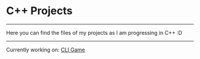 # C++ Projects

---
Here you can find the files of my projects as I am progressing in C++ :D

---
Currently working on:
[CLI Game](https://github.com/NoJamesHere/cpp/tree/main/04_Project)
